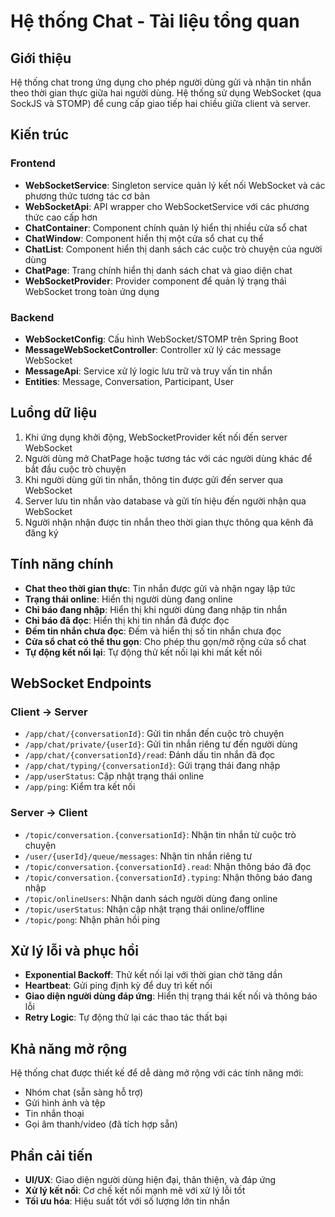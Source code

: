 # Hệ thống Chat - Tài liệu tổng quan

## Giới thiệu

Hệ thống chat trong ứng dụng cho phép người dùng gửi và nhận tin nhắn theo thời gian thực giữa hai người dùng. Hệ thống sử dụng WebSocket (qua SockJS và STOMP) để cung cấp giao tiếp hai chiều giữa client và server.

## Kiến trúc

### Frontend

- **WebSocketService**: Singleton service quản lý kết nối WebSocket và các phương thức tương tác cơ bản
- **WebSocketApi**: API wrapper cho WebSocketService với các phương thức cao cấp hơn
- **ChatContainer**: Component chính quản lý hiển thị nhiều cửa sổ chat
- **ChatWindow**: Component hiển thị một cửa sổ chat cụ thể
- **ChatList**: Component hiển thị danh sách các cuộc trò chuyện của người dùng
- **ChatPage**: Trang chính hiển thị danh sách chat và giao diện chat
- **WebSocketProvider**: Provider component để quản lý trạng thái WebSocket trong toàn ứng dụng

### Backend

- **WebSocketConfig**: Cấu hình WebSocket/STOMP trên Spring Boot
- **MessageWebSocketController**: Controller xử lý các message WebSocket
- **MessageApi**: Service xử lý logic lưu trữ và truy vấn tin nhắn
- **Entities**: Message, Conversation, Participant, User

## Luồng dữ liệu

1. Khi ứng dụng khởi động, WebSocketProvider kết nối đến server WebSocket
2. Người dùng mở ChatPage hoặc tương tác với các người dùng khác để bắt đầu cuộc trò chuyện
3. Khi người dùng gửi tin nhắn, thông tin được gửi đến server qua WebSocket
4. Server lưu tin nhắn vào database và gửi tín hiệu đến người nhận qua WebSocket
5. Người nhận nhận được tin nhắn theo thời gian thực thông qua kênh đã đăng ký

## Tính năng chính

- **Chat theo thời gian thực**: Tin nhắn được gửi và nhận ngay lập tức
- **Trạng thái online**: Hiển thị người dùng đang online
- **Chỉ báo đang nhập**: Hiển thị khi người dùng đang nhập tin nhắn
- **Chỉ báo đã đọc**: Hiển thị khi tin nhắn đã được đọc
- **Đếm tin nhắn chưa đọc**: Đếm và hiển thị số tin nhắn chưa đọc
- **Cửa sổ chat có thể thu gọn**: Cho phép thu gọn/mở rộng cửa sổ chat
- **Tự động kết nối lại**: Tự động thử kết nối lại khi mất kết nối

## WebSocket Endpoints

### Client → Server

- `/app/chat/{conversationId}`: Gửi tin nhắn đến cuộc trò chuyện
- `/app/chat/private/{userId}`: Gửi tin nhắn riêng tư đến người dùng
- `/app/chat/{conversationId}/read`: Đánh dấu tin nhắn đã đọc
- `/app/chat/typing/{conversationId}`: Gửi trạng thái đang nhập
- `/app/userStatus`: Cập nhật trạng thái online
- `/app/ping`: Kiểm tra kết nối

### Server → Client

- `/topic/conversation.{conversationId}`: Nhận tin nhắn từ cuộc trò chuyện
- `/user/{userId}/queue/messages`: Nhận tin nhắn riêng tư
- `/topic/conversation.{conversationId}.read`: Nhận thông báo đã đọc
- `/topic/conversation.{conversationId}.typing`: Nhận thông báo đang nhập
- `/topic/onlineUsers`: Nhận danh sách người dùng đang online
- `/topic/userStatus`: Nhận cập nhật trạng thái online/offline
- `/topic/pong`: Nhận phản hồi ping

## Xử lý lỗi và phục hồi

- **Exponential Backoff**: Thử kết nối lại với thời gian chờ tăng dần
- **Heartbeat**: Gửi ping định kỳ để duy trì kết nối
- **Giao diện người dùng đáp ứng**: Hiển thị trạng thái kết nối và thông báo lỗi
- **Retry Logic**: Tự động thử lại các thao tác thất bại

## Khả năng mở rộng

Hệ thống chat được thiết kế để dễ dàng mở rộng với các tính năng mới:

- Nhóm chat (sẵn sàng hỗ trợ)
- Gửi hình ảnh và tệp
- Tin nhắn thoại
- Gọi âm thanh/video (đã tích hợp sẵn)

## Phần cải tiến

- **UI/UX**: Giao diện người dùng hiện đại, thân thiện, và đáp ứng
- **Xử lý kết nối**: Cơ chế kết nối mạnh mẽ với xử lý lỗi tốt
- **Tối ưu hóa**: Hiệu suất tốt với số lượng lớn tin nhắn
